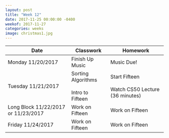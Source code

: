 ```yaml
---
layout: post
title: "Week 12"
date: 2017-11-25 00:00:00 -0400
weekof: 2017-11-27
categories: weeks
image: christmas1.jpg
---
```


|Date                        |Classwork|Homework|
|----------------------------|---------|--------|
|Monday 11/20/2017           | Finish Up Music | Music Due! |
|Tuesday 11/21/2017          | Sorting Algorithms <br><br> Intro to Fifteen | Start Fifteen <br><br> Watch CS50 Lecture (36 minutes)</a> |
|Long Block 11/22/2017 or 11/23/2017 | Work on Fifteen | Work on Fifteen |
|Friday 11/24/2017           | Work on Fifteen | Work on Fifteen |
